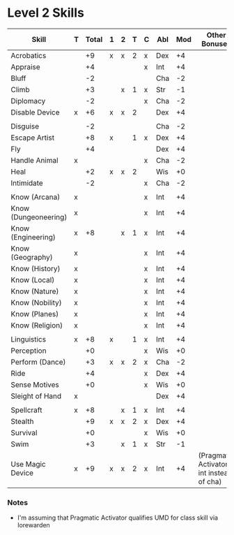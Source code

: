 # Level 2 Skills

Skill                | T | Total |1|2|T| C | Abl | Mod | Other Bonuses
---------------------|---|-------|-|-|-|---|-----|-----|--------------
Acrobatics           |   |  +9   |x|x|2| x | Dex | +4  |
Appraise             |   |  +4   | | | | x | Int | +4  |
Bluff                |   |  -2   | | | |   | Cha | -2  |
Climb                |   |  +3   | |x|1| x | Str | -1  |
Diplomacy            |   |  -2   | | | | x | Cha | -2  |
Disable Device       | x |  +6   |x|x|2|   | Dex | +4  |
                     |   |       | | | |   |     |     |
Disguise             |   |  -2   | | | |   | Cha | -2  |
Escape Artist        |   |  +8   |x| |1| x | Dex | +4  |
Fly                  |   |  +4   | | | |   | Dex | +4  |
Handle Animal        | x |       | | | | x | Cha | -2  |
Heal                 |   |  +2   |x|x|2|   | Wis | +0  |
Intimidate           |   |  -2   | | | | x | Cha | -2  |
                     |   |       | | | |   |     |     |
Know (Arcana)        | x |       | | | | x | Int | +4  |
Know (Dungeoneering) | x |       | | | | x | Int | +4  |
Know (Engineering)   | x |  +8   | |x|1| x | Int | +4  |
Know (Geography)     | x |       | | | | x | Int | +4  |
Know (History)       | x |       | | | | x | Int | +4  |
Know (Local)         | x |       | | | | x | Int | +4  |
Know (Nature)        | x |       | | | | x | Int | +4  |
Know (Nobility)      | x |       | | | | x | Int | +4  |
Know (Planes)        | x |       | | | | x | Int | +4  |
Know (Religion)      | x |       | | | | x | Int | +4  |
                     |   |       | | | |   |     |     |
Linguistics          | x |  +8   |x| |1| x | Int | +4  |
Perception           |   |  +0   | | | | x | Wis | +0  |
Perform (Dance)      |   |  +3   |x|x|2| x | Cha | -2  |
Ride                 |   |  +4   | | | | x | Dex | +4  |
Sense Motives        |   |  +0   | | | | x | Wis | +0  |
Sleight of Hand      | x |       | | | |   | Dex | +4  |
                     |   |       | | | |   |     |     |
Spellcraft           | x |  +8   | |x|1| x | Int | +4  |
Stealth              |   |  +9   |x|x|2| x | Dex | +4  |
Survival             |   |  +0   | | | | x | Wis | +0  |
Swim                 |   |  +3   | |x|1| x | Str | -1  |
Use Magic Device     | x |  +9   |x|x|2| x | Int | +4  | (Pragmatic Activator: int instead of cha)

### Notes
* I'm assuming that Pragmatic Activator qualifies UMD for class skill via lorewarden
